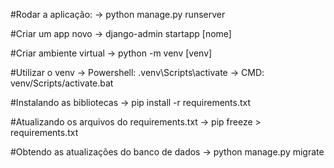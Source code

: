 #Rodar a aplicação: 
-> python manage.py runserver 

#Criar um app novo
-> django-admin startapp [nome]

#Criar ambiente virtual
-> python -m venv [venv]

#Utilizar o venv
-> Powershell: .venv\Scripts\activate
-> CMD: venv/Scripts/activate.bat

#Instalando as bibliotecas
-> pip install -r requirements.txt

#Atualizando os arquivos do requirements.txt
-> pip freeze > requirements.txt

#Obtendo as atualizações do banco de dados
-> python manage.py migrate
